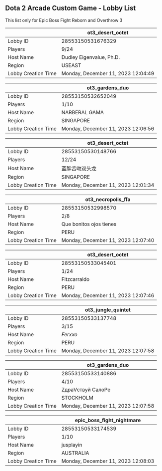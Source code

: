 ## Dota 2 Arcade Custom Game - Lobby List

This list only for Epic Boss Fight Reborn and Overthrow 3

|  | ot3_desert_octet |
| ------ | ------ |
| Lobby ID | 28553150531676329 |
| Players | 9/24 |
| Host Name | Dudley Eigenvalue, Ph.D. |
| Region | USEAST |
| Lobby Creation Time | Monday, December 11, 2023 12:04:49 |


|  | ot3_gardens_duo |
| ------ | ------ |
| Lobby ID | 28553150532652049 |
| Players | 1/10 |
| Host Name | NARBERAL GAMA |
| Region | SINGAPORE |
| Lobby Creation Time | Monday, December 11, 2023 12:06:56 |


|  | ot3_desert_octet |
| ------ | ------ |
| Lobby ID | 28553150530148766 |
| Players | 12/24 |
| Host Name | 蓝胖舌吻双头龙 |
| Region | SINGAPORE |
| Lobby Creation Time | Monday, December 11, 2023 12:01:34 |


|  | ot3_necropolis_ffa |
| ------ | ------ |
| Lobby ID | 28553150532998570 |
| Players | 2/8 |
| Host Name | Que bonitos ojos tienes |
| Region | PERU |
| Lobby Creation Time | Monday, December 11, 2023 12:07:40 |


|  | ot3_desert_octet |
| ------ | ------ |
| Lobby ID | 28553150533045401 |
| Players | 1/24 |
| Host Name | Fitzcarraldo |
| Region | PERU |
| Lobby Creation Time | Monday, December 11, 2023 12:07:46 |


|  | ot3_jungle_quintet |
| ------ | ------ |
| Lobby ID | 28553150533137748 |
| Players | 3/15 |
| Host Name | _Ferxxo_ |
| Region | PERU |
| Lobby Creation Time | Monday, December 11, 2023 12:07:58 |


|  | ot3_gardens_duo |
| ------ | ------ |
| Lobby ID | 28553150533140886 |
| Players | 4/10 |
| Host Name | ZдраVствуй СалоРе |
| Region | STOCKHOLM |
| Lobby Creation Time | Monday, December 11, 2023 12:07:58 |


|  | epic_boss_fight_nightmare |
| ------ | ------ |
| Lobby ID | 28553150533174539 |
| Players | 1/10 |
| Host Name | jusplayin |
| Region | AUSTRALIA |
| Lobby Creation Time | Monday, December 11, 2023 12:08:03 |


